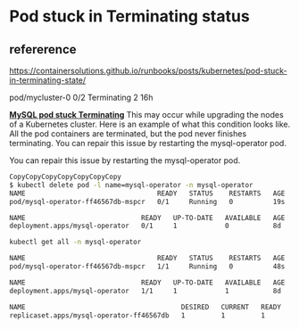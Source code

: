 # Pod stuck in Terminating status

## refererence

https://containersolutions.github.io/runbooks/posts/kubernetes/pod-stuck-in-terminating-state/

pod/mycluster-0                         0/2     Terminating   2          16h

**[MySQL pod stuck Terminating](https://docs.oracle.com/en/cloud/iaas/verrazzano/vzdoc/docs/troubleshooting/troubleshooting-mysql/#:~:text=MySQL%20pod%20stuck%20Terminating,-A%20MySQL%20pod&text=This%20may%20occur%20while%20upgrading,the%20pod%20never%20finishes%20terminating.&text=You%20can%20repair%20this%20issue%20by%20restarting%20the%20mysql%2Doperator%20pod.)**
This may occur while upgrading the nodes of a Kubernetes cluster. Here is an example of what this condition looks like. All the pod containers are terminated, but the pod never finishes terminating. You can repair this issue by restarting the mysql-operator pod.

You can repair this issue by restarting the mysql-operator pod.

```bash
CopyCopyCopyCopyCopyCopyCopy
$ kubectl delete pod -l name=mysql-operator -n mysql-operator
NAME                                 READY   STATUS    RESTARTS   AGE
pod/mysql-operator-ff46567db-mspcr   0/1     Running   0          19s

NAME                             READY   UP-TO-DATE   AVAILABLE   AGE
deployment.apps/mysql-operator   0/1     1            0           8d

kubectl get all -n mysql-operator

NAME                                 READY   STATUS    RESTARTS   AGE
pod/mysql-operator-ff46567db-mspcr   1/1     Running   0          48s

NAME                             READY   UP-TO-DATE   AVAILABLE   AGE
deployment.apps/mysql-operator   1/1     1            1           8d

NAME                                       DESIRED   CURRENT   READY   AGE
replicaset.apps/mysql-operator-ff46567db   1         1         1       8d

```